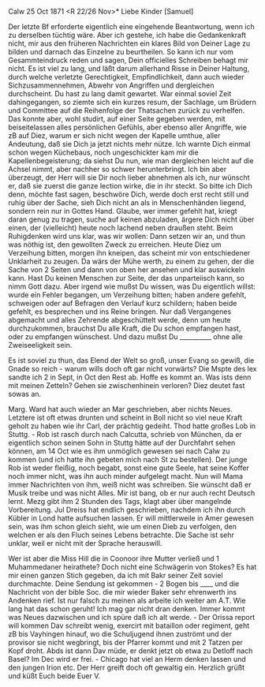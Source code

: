  Calw 25 Oct 1871
 <R 22/26 Nov>*
Liebe Kinder [Samuel]

Der letzte Bf erforderte eigentlich eine eingehende Beantwortung, wenn ich zu derselben tüchtig wäre. Aber ich gestehe, ich habe die Gedankenkraft nicht, mir aus den früheren Nachrichten ein klares Bild von Deiner Lage zu bilden und darnach das Einzelne zu beurtheilen. So kann ich nur vom Gesammteindruck reden und sagen, Dein officielles Schreiben behagt mir nicht. Es ist viel zu lang, und läßt darum allerhand Risse in Deiner Haltung, durch welche verletzte Gerechtigkeit, Empfindlichkeit, dann auch wieder Sichzusammennehmen, Abwehr von Angriffen und dergleichen durchscheint. Du hast zu lang damit gewartet. War einmal soviel Zeit dahingegangen, so ziemte sich ein kurzes resum‚ der Sachlage, um Brüdern und Committee auf die Reihenfolge der Thatsachen zurück zu verhelfen. Das konnte aber, wohl studirt, auf einer Seite gegeben werden, mit beiseitelassen alles persönlichen Gefühls, aber ebenso aller Angriffe, wie zB auf Diez, warum er sich nicht wegen der Kapelle umthue, aller Andeutung, daß sie Dich ja jetzt nichts mehr nütze. Ich warnte Dich einmal schon wegen Küchebaus, noch ungeschickter kam mir die Kapellenbegeisterung; da siehst Du nun, wie man dergleichen leicht auf die Achsel nimmt, aber nachher so schwer herunterbringt. Ich bin aber überzeugt, der Herr will sie Dir noch lieber abnehmen als ich, nur wünscht er, daß sie zuerst die ganze lection wirke, die in ihr steckt. So bitte ich Dich denn, möchte fast sagen, beschwöre Dich, werde doch erst recht still und ruhig über der Sache, sieh Dich nicht an als in Menschenhänden liegend, sondern rein nur in Gottes Hand. Glaube, wer immer gefehlt hat, kriegt daran genug zu tragen, suche auf keinen abzuladen, ärgere Dich nicht über einen, der (vielleicht) heute noch lachend neben draußen steht. 
Beim Ruhigdenken wird uns klar, was wir wollen: Dann setzen wir an, und thun was nöthig ist, den gewollten Zweck zu erreichen. Heute Diez um Verzeihung bitten, morgen ihn kneipen, das scheint mir von entschiedener Unklarheit zu zeugen. Da wärs der Mühe werth, zu einem zu gehen, der die Sache von 2 Seiten und dann von oben her ansehen und klar auswickeln kann. Hast Du keinen Menschen zur Seite, der das unparteiisch kann, so nimm Gott dazu. Aber irgend wie mußst Du wissen, was Du eigentlich willst: wurde ein Fehler begangen, um Verzeihung bitten; haben andere gefehlt, schweigen oder auf Befragen den Verlauf kurz schildern; haben beide gefehlt, es besprechen und ins Reine bringen. Nur daß Vergangenes abgemacht und alles Zehrende abgeschüttelt werde, denn um heute durchzukommen, brauchst Du alle Kraft, die Du schon empfangen hast, oder zu empfangen wünschest. Und dazu mußst Du __________ ohne alle Zweiseeligkeit sein.

Es ist soviel zu thun, das Elend der Welt so groß, unser Evang so gewiß, die Gnade so reich - warum wills doch oft gar nicht vorwärts? 
Die Mspte des lex sandte ich 2 in Sept, in Oct den Rest ab. Hoffe es kommt an. Was ists denn mit meinen Zetteln? Gehen sie zwischenhinein verloren? Diez deutet fast sowas an.

Marg. Ward hat auch wieder an Mar geschrieben, aber nichts Neues. Letztere ist oft etwas drunten und scheint in Boll nicht so viel neue Kraft geholt zu haben wie ihr Carl, der prächtig gedeiht. Thod hatte großes Lob in Stuttg. - Rob ist rasch durch nach Calcutta, schrieb von München, da er eigentlich schon seinen Sohn in Stuttg hätte auf der Durchfahrt sehen können, am 14 Oct wie es ihm unmöglich gewesen sei nach Calw zu kommen (und ich hatte ihn gebeten mich nach St zu bestellen). Der junge Rob ist weder fleißig, noch begabt, sonst eine gute Seele, hat seine Koffer noch immer nicht, was ihn auch minder aufgelegt macht. Nun will Mama immer Nachrichten von ihm, weiß nicht was schreiben. Sie wünscht daß er Musik treibe und was nicht Alles. Mir ist bang, ob er nur auch recht Deutsch lernt. Mezg gibt ihm 2 Stunden des Tags, klagt aber über mangelnde Vorbereitung. 
Jul Dreiss hat endlich geschrieben, nachdem ich ihn durch Kübler in Lond hatte aufsuchen lassen. Er will mittlerweile in Amer gewesen sein, was ihm schon gleich sieht, wie um einen Dieb zu verfolgen, den welchen er als den Fluch seines Lebens betrachte. Die Sache ist sehr unklar, weil er nicht mit der Sprache herauswill.

Wer ist aber die Miss Hill die in Coonoor ihre Mutter verließ und 1 Muhammedaner heirathete? Doch nicht eine Schwägerin von Stokes? Es hat mir einen ganzen Stich gegeben, da ich mit Bakr seiner Zeit soviel durchmachte. 
Deine Sendung ist gekommen - 2 Bogen bis ____ und die Nachricht von der bible Soc. die mir wieder Baker sehr ehrenwerth ins Andenken rief. Ist nur falsch zu meinen als arbeite ich weiter am A.T. Wie lang hat das schon geruht! Ich mag gar nicht dran denken. Immer kommt was Neues dazwischen und ich spüre daß ich alt werde. - Der Orissa report will kommen 
Dav schreibt wenig, exercirt mit bataillon oder regiment, geht zB bis Vayhingen hinauf, wo die Schuljugend ihnen zuströmt und der provisor sie nicht wegbringt, bis der Pfarrer kommt und mit 2 Tatzen per Kopf droht. Abds ist dann Dav müde, er denkt jetzt ob etwa zu Detloff nach Basel? Im Dec wird er frei. - Chicago hat viel an Herm denken lassen und den jungen Irion etc. Der Herr greift doch oft gewaltig ein. Herzlich grüßt und küßt  Euch beide Euer V.
